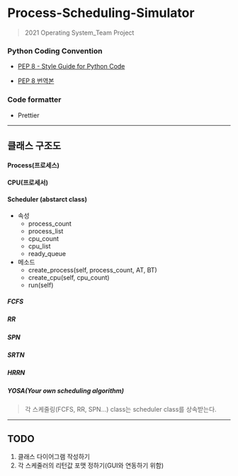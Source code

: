 # Process-Scheduling-Simulator
> 2021 Operating System_Team Project



###  Python Coding Convention
- [PEP 8 - Style Guide for Python Code](https://www.python.org/dev/peps/pep-0008/)

- [PEP 8 번역본](https://b.luavis.kr/python/python-convention)



###  Code formatter

- Prettier



---



## 클래스 구조도



#### Process(프로세스)

#### CPU(프로세서)
#### Scheduler (abstarct class)

- 속성
  - process_count
  - process_list
  - cpu_count
  - cpu_list
  - ready_queue
- 메소드
  - create_process(self, process_count, AT, BT)
  - create_cpu(self, cpu_count)
  - run(self)

##### FCFS

##### RR

##### SPN

##### SRTN

##### HRRN

##### YOSA(Your own scheduling algorithm)

> 각 스케줄링(FCFS, RR, SPN...) class는 scheduler class를 상속받는다.



---



## TODO

1. 클래스 다이어그램 작성하기
2. 각 스케줄러의 리턴값 포맷 정하기(GUI와 연동하기 위함)
